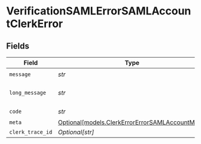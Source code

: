 # VerificationSAMLErrorSAMLAccountClerkError


## Fields

| Field                                                                                          | Type                                                                                           | Required                                                                                       | Description                                                                                    | Example                                                                                        |
| ---------------------------------------------------------------------------------------------- | ---------------------------------------------------------------------------------------------- | ---------------------------------------------------------------------------------------------- | ---------------------------------------------------------------------------------------------- | ---------------------------------------------------------------------------------------------- |
| `message`                                                                                      | *str*                                                                                          | :heavy_check_mark:                                                                             | N/A                                                                                            | Invalid input                                                                                  |
| `long_message`                                                                                 | *str*                                                                                          | :heavy_check_mark:                                                                             | N/A                                                                                            | The input provided does not meet the requirements.                                             |
| `code`                                                                                         | *str*                                                                                          | :heavy_check_mark:                                                                             | N/A                                                                                            | 400_bad_request                                                                                |
| `meta`                                                                                         | [Optional[models.ClerkErrorErrorSAMLAccountMeta]](../models/clerkerrorerrorsamlaccountmeta.md) | :heavy_minus_sign:                                                                             | N/A                                                                                            | {}                                                                                             |
| `clerk_trace_id`                                                                               | *Optional[str]*                                                                                | :heavy_minus_sign:                                                                             | N/A                                                                                            | trace_123456789abcd                                                                            |